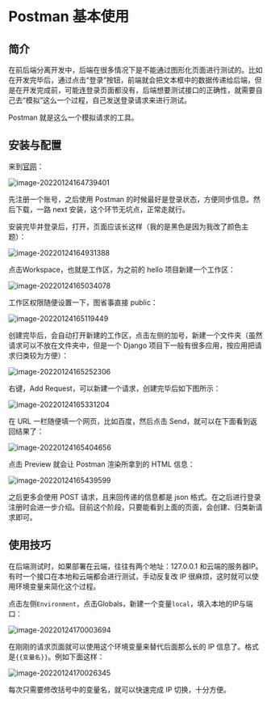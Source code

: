 # Postman 基本使用

## 简介

在前后端分离开发中，后端在很多情况下是不能通过图形化页面进行测试的。比如在开发完毕后，通过点击“登录”按钮，前端就会把文本框中的数据传递给后端，但是在开发完成前，可能连登录页面都没有，后端想要测试接口的正确性，就需要自己去“模拟”这么一个过程，自己发送登录请求来进行测试。

Postman 就是这么一个模拟请求的工具。



## 安装与配置

来到[官网](https://www.postman.com/)：

![image-20220124164739401](https://raw.githubusercontent.com/zhtjtcz/MyImg/master/img/202201241647513.png)



先注册一个账号，之后使用 Postman 的时候最好是登录状态，方便同步信息。然后下载，一路 next 安装，这个环节无坑点，正常走就行。

安装完毕并登录后，打开，页面应该长这样（我的是黑色是因为我改了颜色主题）：

![image-20220124164931388](https://raw.githubusercontent.com/zhtjtcz/MyImg/master/img/202201241649494.png)



点击Workspace，也就是工作区，为之前的 hello 项目新建一个工作区：

![image-20220124165034078](https://raw.githubusercontent.com/zhtjtcz/MyImg/master/img/202201241650120.png)



工作区权限随便设置一下，图省事直接 public：

![image-20220124165119449](https://raw.githubusercontent.com/zhtjtcz/MyImg/master/img/202201241651496.png)



创建完毕后，会自动打开新建的工作区，点击左侧的加号，新建一个文件夹（虽然请求可以不放在文件夹中，但是一个 Django 项目下一般有很多应用，按应用把请求归类较为方便）：

![image-20220124165252306](https://raw.githubusercontent.com/zhtjtcz/MyImg/master/img/202201241652336.png)



右键，Add Request，可以新建一个请求，创建完毕后如下图所示：

![image-20220124165331204](https://raw.githubusercontent.com/zhtjtcz/MyImg/master/img/202201241653291.png)



在 URL 一栏随便填一个网页，比如百度，然后点击 Send，就可以在下面看到返回结果了：

![image-20220124165404656](https://raw.githubusercontent.com/zhtjtcz/MyImg/master/img/202201241654732.png)



点击 Preview 就会让 Postman 渲染所拿到的 HTML 信息：

![image-20220124165439599](https://raw.githubusercontent.com/zhtjtcz/MyImg/master/img/202201241654657.png)



之后更多会使用 POST 请求，且来回传递的信息都是 json 格式。在之后进行登录注册时会进一步介绍。目前这个阶段，只要能看到上面的页面，会创建、归类新请求即可。



## 使用技巧

在后端测试时，如果部署在云端，往往有两个地址：127.0.0.1 和云端的服务器IP。有时一个接口在本地和云端都会进行测试，手动反复改 IP 很麻烦，这时就可以使用环境变量来简化这个过程。

点击左侧`Environment`，点击Globals，新建一个变量`local`，填入本地的IP与端口：

![image-20220124170003694](https://raw.githubusercontent.com/zhtjtcz/MyImg/master/img/202201241700739.png)



在刚刚的请求页面就可以使用这个环境变量来替代后面那么长的 IP 信息了。格式是`{{变量名}}`。例如下面这样：

![image-20220124170026345](https://raw.githubusercontent.com/zhtjtcz/MyImg/master/img/202201241700376.png)



每次只需要修改括号中的变量名，就可以快速完成 IP 切换，十分方便。



<link rel="stylesheet" href="https://cdn.jsdelivr.net/npm/gitalk@1/dist/gitalk.css">
